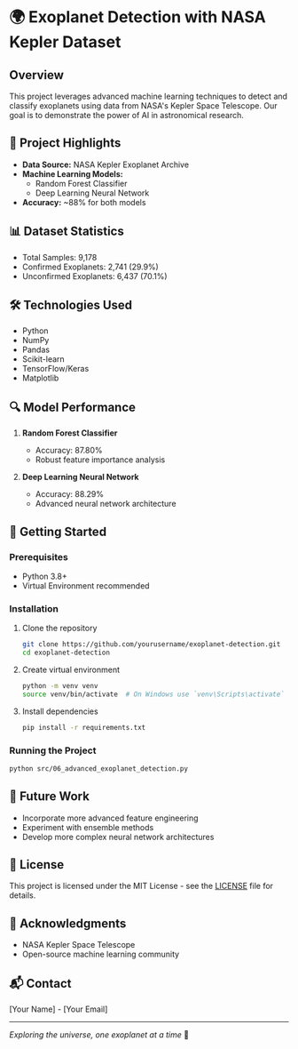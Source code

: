 # 🌍 Exoplanet Detection with NASA Kepler Dataset

## Overview
This project leverages advanced machine learning techniques to detect and classify exoplanets using data from NASA's Kepler Space Telescope. Our goal is to demonstrate the power of AI in astronomical research.

## 🚀 Project Highlights
- **Data Source:** NASA Kepler Exoplanet Archive
- **Machine Learning Models:** 
  - Random Forest Classifier
  - Deep Learning Neural Network
- **Accuracy:** ~88% for both models

## 📊 Dataset Statistics
- Total Samples: 9,178
- Confirmed Exoplanets: 2,741 (29.9%)
- Unconfirmed Exoplanets: 6,437 (70.1%)

## 🛠 Technologies Used
- Python
- NumPy
- Pandas
- Scikit-learn
- TensorFlow/Keras
- Matplotlib

## 🔍 Model Performance
1. **Random Forest Classifier**
   - Accuracy: 87.80%
   - Robust feature importance analysis

2. **Deep Learning Neural Network**
   - Accuracy: 88.29%
   - Advanced neural network architecture

## 🏁 Getting Started

### Prerequisites
- Python 3.8+
- Virtual Environment recommended

### Installation
1. Clone the repository
   ```bash
   git clone https://github.com/yourusername/exoplanet-detection.git
   cd exoplanet-detection
   ```

2. Create virtual environment
   ```bash
   python -m venv venv
   source venv/bin/activate  # On Windows use `venv\Scripts\activate`
   ```

3. Install dependencies
   ```bash
   pip install -r requirements.txt
   ```

### Running the Project
```bash
python src/06_advanced_exoplanet_detection.py
```

## 🌟 Future Work
- Incorporate more advanced feature engineering
- Experiment with ensemble methods
- Develop more complex neural network architectures

## 📄 License
This project is licensed under the MIT License - see the [LICENSE](LICENSE) file for details.

## 🙏 Acknowledgments
- NASA Kepler Space Telescope
- Open-source machine learning community

## 📬 Contact
[Your Name] - [Your Email]

---
*Exploring the universe, one exoplanet at a time* 🌠

